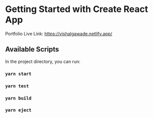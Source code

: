 # Getting Started with Create React App
Portfolio Live Link: https://vishalgawade.netlify.app/



## Available Scripts

In the project directory, you can run:

### `yarn start`

### `yarn test`

### `yarn build`

### `yarn eject`

